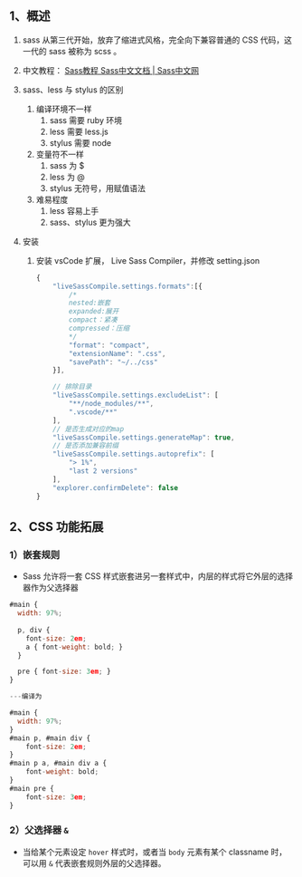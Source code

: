 ## 1、概述

1. sass 从第三代开始，放弃了缩进式风格，完全向下兼容普通的 CSS 代码，这一代的 sass 被称为 scss 。

2. 中文教程： [Sass教程 Sass中文文档 | Sass中文网](https://www.sass.hk/docs/) 

3. sass、less 与 stylus 的区别

   1. 编译环境不一样
      1. sass 需要 ruby 环境
      2. less 需要 less.js
      3. stylus 需要 node
   2. 变量符不一样
      1. sass 为 $
      2. less 为 @
      3. stylus 无符号，用赋值语法
   3. 难易程度
      1. less 容易上手
      2. sass、stylus 更为强大

4. 安装

   1. 安装 vsCode 扩展， Live Sass Compiler，并修改 setting.json

      ```javascript
      {
          "liveSassCompile.settings.formats":[{
              /*
              nested:嵌套
              expanded:展开
              compact：紧凑
              compressed：压缩
              */
              "format": "compact",
              "extensionName": ".css",
              "savePath": "~/../css"
          }],
      
          // 排除目录
          "liveSassCompile.settings.excludeList": [
              "**/node_modules/**",
              ".vscode/**"
          ],
          // 是否生成对应的map
          "liveSassCompile.settings.generateMap": true,
          // 是否添加兼容前缀
          "liveSassCompile.settings.autoprefix": [
              "> 1%",
              "last 2 versions"
          ],
          "explorer.confirmDelete": false
      }
      ```

## 2、CSS 功能拓展

### 1）嵌套规则

-  Sass 允许将一套 CSS 样式嵌套进另一套样式中，内层的样式将它外层的选择器作为父选择器 

  ```javascript
  #main {
    width: 97%;
    
    p, div {
      font-size: 2em;
      a { font-weight: bold; }
    }
  
    pre { font-size: 3em; }
  }
  
  ---编译为
  
  #main {
    width: 97%; 
  }
  #main p, #main div {
      font-size: 2em; 
  }
  #main p a, #main div a {
      font-weight: bold; 
  }
  #main pre {
      font-size: 3em; 
  }
  ```

### 2）父选择器 `&`

-  当给某个元素设定 `hover` 样式时，或者当 `body` 元素有某个 classname 时，可以用 `&` 代表嵌套规则外层的父选择器。 

  ```javascript
  
  ```

  




































